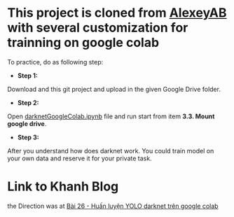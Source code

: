 
# This project is cloned from [AlexeyAB](https://github.com/AlexeyAB/darknet) with several customization for trainning on google colab 

To practice, do as following step:

* **Step 1:**

Download and this git project and upload in the given Google Drive folder.

* **Step 2:**

Open [darknetGoogleColab.ipynb](https://github.com/phamdinhkhanh/darknetGoogleColab/blob/master/darknetGoogleColab.ipynb) file and run start from item **3.3. Mount google drive**.

* **Step 3:**

After you understand how does darknet work. You could train model on your own data and reserve it for your private task.

# Link to Khanh Blog

the Direction was at [Bài 26 - Huấn luyện YOLO darknet trên google colab](https://phamdinhkhanh.github.io/2020/03/10/DarknetGoogleColab.html)
